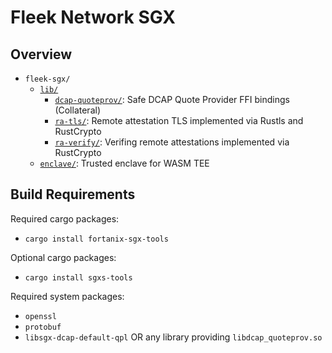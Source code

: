 # Fleek Network SGX

## Overview

- `fleek-sgx/`
    - [`lib/`](./lib)
        - [`dcap-quoteprov/`](./lib/dcap-quoteprov): Safe DCAP Quote Provider FFI bindings (Collateral)
        - [`ra-tls/`](./lib/ra-tls): Remote attestation TLS implemented via Rustls and RustCrypto
        - [`ra-verify/`](./lib/ra-verify): Verifing remote attestations implemented via RustCrypto
    - [`enclave/`](./service/enclave): Trusted enclave for WASM TEE

## Build Requirements

Required cargo packages:
- `cargo install fortanix-sgx-tools`

Optional cargo packages:
- `cargo install sgxs-tools`

Required system packages:
- `openssl`
- `protobuf`
- `libsgx-dcap-default-qpl` OR any library providing `libdcap_quoteprov.so`
